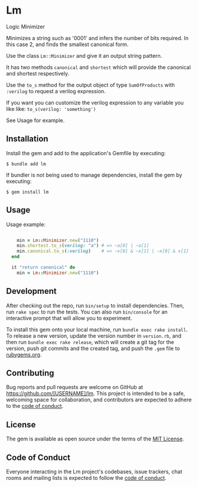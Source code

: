 # Lm

Logic Minimizer

Minimizes a string such as '0001' and infers the number of bits required. In this case 2, and finds the smallest canonical form.

Use the class `Lm::Minimizer` and give it an output string pattern.

It has two methods `canonical` and `shortest` which will provide the canonical and shortest respectively.

Use the `to_s` method for the output object of type `SumOfProducts` with `:verilog` to request a verilog expression.

If you want you can customize the verilog expression to any variable you like like: `to_s(verilog: 'something')`

See Usage for example.


## Installation

Install the gem and add to the application's Gemfile by executing:

    $ bundle add lm

If bundler is not being used to manage dependencies, install the gem by executing:

    $ gem install lm

## Usage

Usage example:

```ruby

    min = Lm::Minimizer.new("1110")
    min.shortest.to_s(verilog: "a") # => ~a[0] | ~a[1]
    min.canonical.to_s(:verilog)    # => ~x[0] & ~x[1] | ~x[0] & x[1] | x[0] & ~x[1]
  end

  it "return canonical" do
    min = Lm::Minimizer.new("1110")
```

## Development

After checking out the repo, run `bin/setup` to install dependencies. Then, run `rake spec` to run the tests. You can also run `bin/console` for an interactive prompt that will allow you to experiment.

To install this gem onto your local machine, run `bundle exec rake install`. To release a new version, update the version number in `version.rb`, and then run `bundle exec rake release`, which will create a git tag for the version, push git commits and the created tag, and push the `.gem` file to [rubygems.org](https://rubygems.org).

## Contributing

Bug reports and pull requests are welcome on GitHub at https://github.com/[USERNAME]/lm. This project is intended to be a safe, welcoming space for collaboration, and contributors are expected to adhere to the [code of conduct](https://github.com/[USERNAME]/lm/blob/main/CODE_OF_CONDUCT.md).

## License

The gem is available as open source under the terms of the [MIT License](https://opensource.org/licenses/MIT).

## Code of Conduct

Everyone interacting in the Lm project's codebases, issue trackers, chat rooms and mailing lists is expected to follow the [code of conduct](https://github.com/[USERNAME]/lm/blob/main/CODE_OF_CONDUCT.md).
